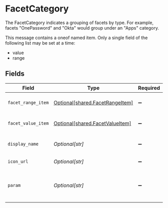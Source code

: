 # FacetCategory

The FacetCategory indicates a grouping of facets by type. For example, facets "OnePassword" and "Okta" would group under an "Apps" category.

This message contains a oneof named item. Only a single field of the following list may be set at a time:
  - value
  - range



## Fields

| Field                                                                    | Type                                                                     | Required                                                                 | Description                                                              |
| ------------------------------------------------------------------------ | ------------------------------------------------------------------------ | ------------------------------------------------------------------------ | ------------------------------------------------------------------------ |
| `facet_range_item`                                                       | [Optional[shared.FacetRangeItem]](../../models/shared/facetrangeitem.md) | :heavy_minus_sign:                                                       | The FacetRangeItem message.                                              |
| `facet_value_item`                                                       | [Optional[shared.FacetValueItem]](../../models/shared/facetvalueitem.md) | :heavy_minus_sign:                                                       | The FacetValueItem message.                                              |
| `display_name`                                                           | *Optional[str]*                                                          | :heavy_minus_sign:                                                       | The display name of the category.                                        |
| `icon_url`                                                               | *Optional[str]*                                                          | :heavy_minus_sign:                                                       | An icon for the category.                                                |
| `param`                                                                  | *Optional[str]*                                                          | :heavy_minus_sign:                                                       | The param that is being set when checking a facet in this category.      |